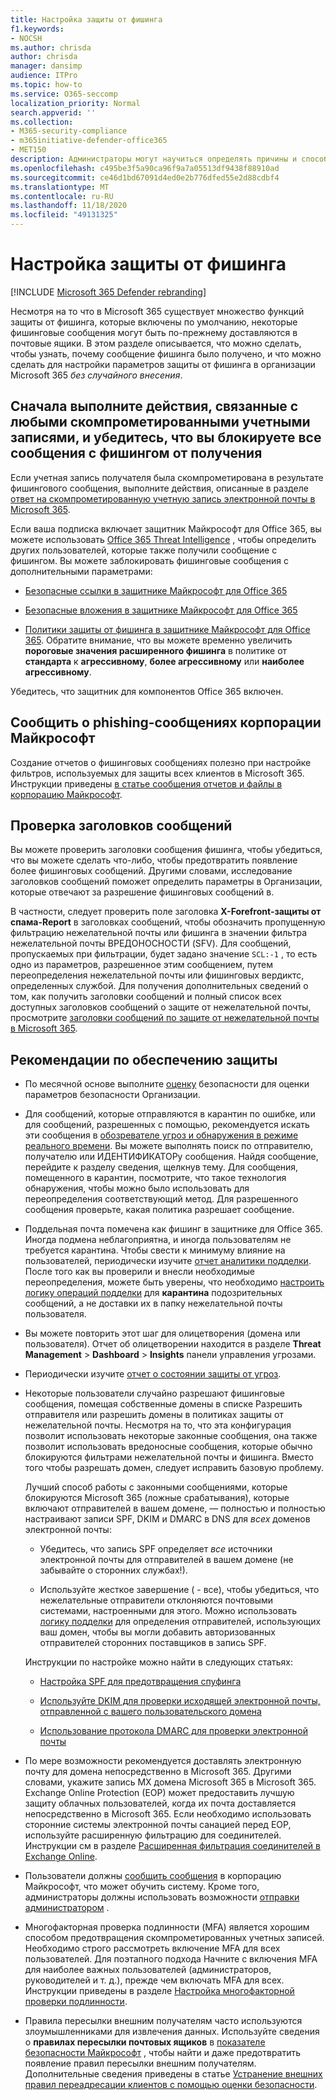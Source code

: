 ```yaml
---
title: Настройка защиты от фишинга
f1.keywords:
- NOCSH
ms.author: chrisda
author: chrisda
manager: dansimp
audience: ITPro
ms.topic: how-to
ms.service: O365-seccomp
localization_priority: Normal
search.appverid: ''
ms.collection:
- M365-security-compliance
- m365initiative-defender-office365
- MET150
description: Администраторы могут научиться определять причины и способ сообщения фишинга в Microsoft 365, а также что делать, чтобы предотвратить большее количество фишинговых сообщений в будущем.
ms.openlocfilehash: c495be3f5a90ca96f9a7a05513df9438f88910ad
ms.sourcegitcommit: ce46d1bd67091d4ed0e2b776dfed55e2d88cdbf4
ms.translationtype: MT
ms.contentlocale: ru-RU
ms.lasthandoff: 11/18/2020
ms.locfileid: "49131325"
---
```

# <a name="tune-anti-phishing-protection"></a>Настройка защиты от фишинга

[!INCLUDE [Microsoft 365 Defender rebranding](../includes/microsoft-defender-for-office.md)]


Несмотря на то что в Microsoft 365 существует множество функций защиты от фишинга, которые включены по умолчанию, некоторые фишинговые сообщения могут быть по-прежнему доставляются в почтовые ящики. В этом разделе описывается, что можно сделать, чтобы узнать, почему сообщение фишинга было получено, и что можно сделать для настройки параметров защиты от фишинга в организации Microsoft 365 _без случайного внесения_.

## <a name="first-things-first-deal-with-any-compromised-accounts-and-make-sure-you-block-any-more-phishing-messages-from-getting-through"></a>Сначала выполните действия, связанные с любыми скомпрометированными учетными записями, и убедитесь, что вы блокируете все сообщения с фишингом от получения

Если учетная запись получателя была скомпрометирована в результате фишингового сообщения, выполните действия, описанные в разделе [ответ на скомпрометированную учетную запись электронной почты в Microsoft 365](responding-to-a-compromised-email-account.md).

Если ваша подписка включает защитник Майкрософт для Office 365, вы можете использовать [Office 365 Threat Intelligence](office-365-ti.md) , чтобы определить других пользователей, которые также получили сообщение с фишингом. Вы можете заблокировать фишинговые сообщения с дополнительными параметрами:

- [Безопасные ссылки в защитнике Майкрософт для Office 365](set-up-atp-safe-links-policies.md)

- [Безопасные вложения в защитнике Майкрософт для Office 365](set-up-atp-safe-attachments-policies.md)

- [Политики защиты от фишинга в защитнике Майкрософт для Office 365](configure-atp-anti-phishing-policies.md). Обратите внимание, что вы можете временно увеличить **пороговые значения расширенного фишинга** в политике от **стандарта** к **агрессивному**, **более агрессивному** или **наиболее агрессивному**.

Убедитесь, что защитник для компонентов Office 365 включен.

## <a name="report-the-phishing-message-to-microsoft"></a>Сообщить о phishing-сообщениях корпорации Майкрософт

Создание отчетов о фишинговых сообщениях полезно при настройке фильтров, используемых для защиты всех клиентов в Microsoft 365. Инструкции приведены [в статье сообщения отчетов и файлы в корпорацию Майкрософт](report-junk-email-messages-to-microsoft.md).

## <a name="inspect-the-message-headers"></a>Проверка заголовков сообщений

Вы можете проверить заголовки сообщения фишинга, чтобы убедиться, что вы можете сделать что-либо, чтобы предотвратить появление более фишинговых сообщений. Другими словами, исследование заголовков сообщений поможет определить параметры в Организации, которые отвечают за разрешение фишинговых сообщений в.

В частности, следует проверить поле заголовка **X-Forefront-защиты от спама-Report** в заголовках сообщений, чтобы обозначить пропущенную фильтрацию нежелательной почты или фишинга в значении фильтра нежелательной почты ВРЕДОНОСНОСТИ (SFV). Для сообщений, пропускаемых при фильтрации, будет задано значение `SCL:-1` , то есть одно из параметров, разрешенное этим сообщением, путем переопределения нежелательной почты или фишинговых вердиктс, определенных службой. Для получения дополнительных сведений о том, как получить заголовки сообщений и полный список всех доступных заголовков сообщений о защите от нежелательной почты, просмотрите [заголовки сообщений по защите от нежелательной почты в Microsoft 365](anti-spam-message-headers.md).

## <a name="best-practices-to-stay-protected"></a>Рекомендации по обеспечению защиты

- По месячной основе выполните [оценку](../mtp/microsoft-secure-score.md) безопасности для оценки параметров безопасности Организации.

- Для сообщений, которые отправляются в карантин по ошибке, или для сообщений, разрешенных с помощью, рекомендуется искать эти сообщения в [обозревателе угроз и обнаружения в режиме реального времени](threat-explorer.md). Вы можете выполнять поиск по отправителю, получателю или ИДЕНТИФИКАТОРу сообщения. Найдя сообщение, перейдите к разделу сведения, щелкнув тему. Для сообщения, помещенного в карантин, посмотрите, что такое технология обнаружения, чтобы можно было использовать для переопределения соответствующий метод. Для разрешенного сообщения проверьте, какая политика разрешает сообщение.

- Поддельная почта помечена как фишинг в защитнике для Office 365. Иногда подмена неблагоприятна, и иногда пользователям не требуется карантина. Чтобы свести к минимуму влияние на пользователей, периодически изучите [отчет аналитики подделки](learn-about-spoof-intelligence.md). После того как вы проверили и внесли необходимые переопределения, можете быть уверены, что необходимо [настроить логику операций подделки](set-up-anti-phishing-policies.md#spoof-settings) для **карантина** подозрительных сообщений, а не доставки их в папку нежелательной почты пользователя.

- Вы можете повторить этот шаг для олицетворения (домена или пользователя). Отчет об олицетворении находится в разделе **Threat Management** \> **Dashboard** \> **Insights** панели управления угрозами.

- Периодически изучите [отчет о состоянии защиты от угроз](view-reports-for-atp.md#threat-protection-status-report).

- Некоторые пользователи случайно разрешают фишинговые сообщения, помещая собственные домены в списке Разрешить отправителя или разрешить домены в политиках защиты от нежелательной почты. Несмотря на то, что эта конфигурация позволит использовать некоторые законные сообщения, она также позволит использовать вредоносные сообщения, которые обычно блокируются фильтрами нежелательной почты и фишинга. Вместо того чтобы разрешать домен, следует исправить базовую проблему.

  Лучший способ работы с законными сообщениями, которые блокируются Microsoft 365 (ложные срабатывания), которые включают отправителей в вашем домене, — полностью и полностью настраивают записи SPF, DKIM и DMARC в DNS для _всех_ доменов электронной почты:

  - Убедитесь, что запись SPF определяет _все_ источники электронной почты для отправителей в вашем домене (не забывайте о сторонних службах!).

  - Используйте жесткое завершение ( \- все), чтобы убедиться, что нежелательные отправители отклоняются почтовыми системами, настроенными для этого. Можно использовать [логику подделки](learn-about-spoof-intelligence.md) для определения отправителей, использующих ваш домен, чтобы вы могли добавить авторизованных отправителей сторонних поставщиков в запись SPF.

  Инструкции по настройке можно найти в следующих статьях:

  - [Настройка SPF для предотвращения спуфинга](set-up-spf-in-office-365-to-help-prevent-spoofing.md)

  - [Используйте DKIM для проверки исходящей электронной почты, отправленной с вашего пользовательского домена](use-dkim-to-validate-outbound-email.md)

  - [Использование протокола DMARC для проверки электронной почты](use-dmarc-to-validate-email.md)

- По мере возможности рекомендуется доставлять электронную почту для домена непосредственно в Microsoft 365. Другими словами, укажите запись MX домена Microsoft 365 в Microsoft 365. Exchange Online Protection (EOP) может предоставить лучшую защиту облачных пользователей, когда их почта доставляется непосредственно в Microsoft 365. Если необходимо использовать сторонние системы электронной почты санацией перед EOP, используйте расширенную фильтрацию для соединителей. Инструкции см в разделе [Расширенная фильтрация соединителей в Exchange Online](https://docs.microsoft.com/Exchange/mail-flow-best-practices/use-connectors-to-configure-mail-flow/enhanced-filtering-for-connectors).

- Пользователи должны [сообщить сообщения](enable-the-report-message-add-in.md) в корпорацию Майкрософт, что может обучить систему. Кроме того, администраторы должны использовать возможности [отправки администратором](admin-submission.md) .

- Многофакторная проверка подлинности (MFA) является хорошим способом предотвращения скомпрометированных учетных записей. Необходимо строго рассмотреть включение MFA для всех пользователей. Для поэтапного подхода Начните с включения MFA для наиболее важных пользователей (администраторов, руководителей и т. д.), прежде чем включать MFA для всех. Инструкции приведены в разделе [Настройка многофакторной проверки подлинности](../../admin/security-and-compliance/set-up-multi-factor-authentication.md).

- Правила пересылки внешним получателям часто используются злоумышленниками для извлечения данных. Используйте сведения о **правилах пересылки почтовых ящиков** в [показателе безопасности Майкрософт](../mtp/microsoft-secure-score.md) , чтобы найти и даже предотвратить появление правил пересылки внешним получателям. Дополнительные сведения приведены в статье [Устранение внешних правил переадресации клиентов с помощью оценки безопасности](https://docs.microsoft.com/archive/blogs/office365security/mitigating-client-external-forwarding-rules-with-secure-score).
